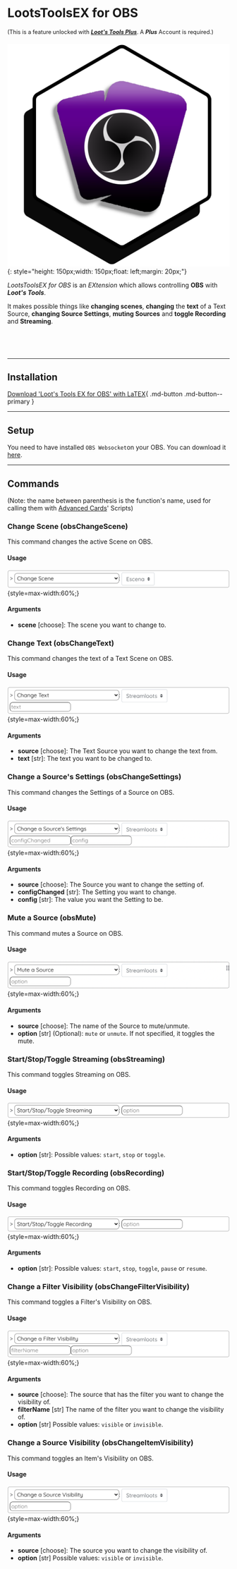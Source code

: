 # LootsToolsEX for OBS

<sup style="font-size: 90%">(This is a feature unlocked with [***Loot's Tools Plus***](../../plus). A ***Plus*** Account is required.)</sup>

![TwitchEX](img/OBSEX.png){: style="height: 150px;width: 150px;float: left;margin: 20px;"}

*LootsToolsEX for OBS* is an *EXtension* which allows controlling **OBS** with ***Loot's Tools***.

It makes possible things like **changing scenes**, **changing** the **text** of a Text Source, **changing Source Settings**, **muting Sources** and **toggle Recording** and **Streaming**.

&nbsp;

&nbsp;

---

## Installation

[Download 'Loot's Tools EX for OBS' with LaTEX](ltex://download/obsEX){ .md-button .md-button--primary }

---

## Setup

You need to have installed ```OBS Websocket```on your OBS. You can download it [here](https://github.com/Palakis/obs-websocket/releases/latest).

---

## Commands

(Note: the name between parenthesis is the function's name, used for calling them with [Advanced Cards](../../cards/advCards.md)' Scripts)

### Change Scene (obsChangeScene)

This command changes the active Scene on OBS.

#### Usage

![Usage](img/obsChangeSceneUsage.png){style=max-width:60%;}

#### Arguments

- **scene** [choose]: The scene you want to change to.

### Change Text (obsChangeText)

This command changes the text of a Text Scene on OBS.

#### Usage

![Usage](img/obsChangeTextUsage.png){style=max-width:60%;}

#### Arguments

- **source** [choose]: The Text Source you want to change the text from.
- **text** [str]: The text you want to be changed to.

### Change a Source's Settings (obsChangeSettings)

This command changes the Settings of a Source on OBS.

#### Usage

![Usage](img/obsChangeSettingsUsage.png){style=max-width:60%;}

#### Arguments

- **source** [choose]: The Source you want to change the setting of.
- **configChanged** [str]: The Setting you want to change.
- **config** [str]: The value you want the Setting to be.

### Mute a Source (obsMute)

This command mutes a Source on OBS.

#### Usage

![Usage](img/obsMuteUsage.png){style=max-width:60%;}

#### Arguments

- **source** [choose]: The name of the Source to mute/unmute.
- **option** [str] (Optional): ```mute``` or ```unmute```. If not specified, it toggles the mute.

### Start/Stop/Toggle Streaming (obsStreaming)

This command toggles Streaming on OBS.

#### Usage

![Usage](img/obsStreamingUsage.png){style=max-width:60%;}

#### Arguments

- **option** [str]: Possible values: ```start```, ```stop``` or ```toggle```.

### Start/Stop/Toggle Recording (obsRecording)

This command toggles Recording on OBS.

#### Usage

![Usage](img/obsRecordingUsage.png){style=max-width:60%;}

#### Arguments

- **option** [str]: Possible values: ```start```, ```stop```, ```toggle```, ```pause``` or ```resume```.

### Change a Filter Visibility (obsChangeFilterVisibility)

This command toggles a Filter's Visibility on OBS.

#### Usage

![Usage](img/obsChangeFilterVisibilityUsage.png){style=max-width:60%;}

#### Arguments

- **source** [choose]: The source that has the filter you want to change the visibility of.
- **filterName** [str] The name of the filter you want to change the visibility of.
- **option** [str] Possible values: ```visible``` or ```invisible```.

### Change a Source Visibility (obsChangeItemVisibility)

This command toggles an Item's Visibility on OBS.

#### Usage

![Usage](img/obsChangeItemVisibilityUsage.png){style=max-width:60%;}

#### Arguments

- **source** [choose]: The source you want to change the visibility of.
- **option** [str] Possible values: ```visible``` or ```invisible```.
